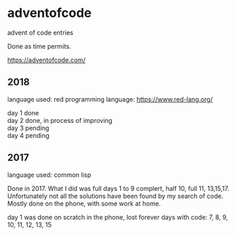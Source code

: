 # adventofcode
advent of code entries

Done as time permits.

https://adventofcode.com/

## 2018

language used:
red programming language: https://www.red-lang.org/

day 1  done  
day 2  done, in process of improving  
day 3  pending  
day 4  pending  

## 2017

language used:
common lisp

Done in 2017.
What I did was full days 1 to 9 complert, half 10, full 11, 13,15,17.
Unfortunately not all the solutions have been found by my search of code.
Mostly done on the phone, with some work at home.

day 1 was done on scratch in the phone, lost forever
days with code: 7, 8, 9, 10, 11, 12, 13, 15

